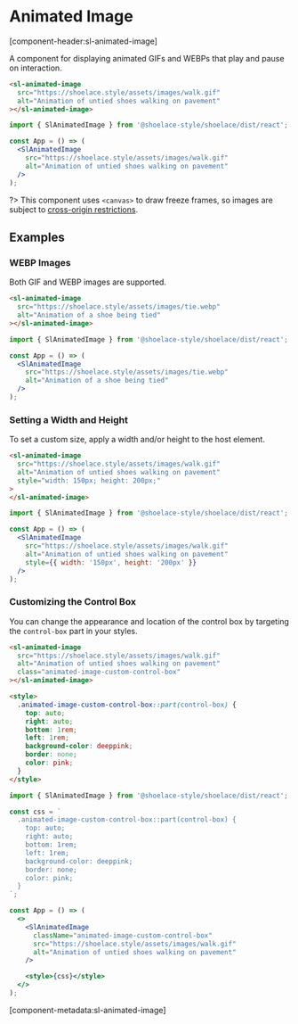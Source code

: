 # Animated Image

[component-header:sl-animated-image]

A component for displaying animated GIFs and WEBPs that play and pause on interaction.

```html preview
<sl-animated-image 
  src="https://shoelace.style/assets/images/walk.gif" 
  alt="Animation of untied shoes walking on pavement"
></sl-animated-image>
```

```jsx react
import { SlAnimatedImage } from '@shoelace-style/shoelace/dist/react';

const App = () => (
  <SlAnimatedImage
    src="https://shoelace.style/assets/images/walk.gif" 
    alt="Animation of untied shoes walking on pavement"
  />
);
```

?> This component uses `<canvas>` to draw freeze frames, so images are subject to [cross-origin restrictions](https://developer.mozilla.org/en-US/docs/Web/HTML/CORS_enabled_image).

## Examples

### WEBP Images

Both GIF and WEBP images are supported.

```html preview
<sl-animated-image 
  src="https://shoelace.style/assets/images/tie.webp" 
  alt="Animation of a shoe being tied"
></sl-animated-image>
```

```jsx react
import { SlAnimatedImage } from '@shoelace-style/shoelace/dist/react';

const App = () => (
  <SlAnimatedImage
    src="https://shoelace.style/assets/images/tie.webp" 
    alt="Animation of a shoe being tied"
  />
);
```

### Setting a Width and Height

To set a custom size, apply a width and/or height to the host element.

```html preview
<sl-animated-image 
  src="https://shoelace.style/assets/images/walk.gif" 
  alt="Animation of untied shoes walking on pavement"
  style="width: 150px; height: 200px;"
>
</sl-animated-image>
```

```jsx react
import { SlAnimatedImage } from '@shoelace-style/shoelace/dist/react';

const App = () => (
  <SlAnimatedImage
    src="https://shoelace.style/assets/images/walk.gif" 
    alt="Animation of untied shoes walking on pavement"
    style={{ width: '150px', height: '200px' }}
  />
);
```

### Customizing the Control Box

You can change the appearance and location of the control box by targeting the `control-box` part in your styles.

```html preview
<sl-animated-image 
  src="https://shoelace.style/assets/images/walk.gif" 
  alt="Animation of untied shoes walking on pavement"
  class="animated-image-custom-control-box"
></sl-animated-image>

<style>
  .animated-image-custom-control-box::part(control-box) {
    top: auto;
    right: auto;
    bottom: 1rem;
    left: 1rem;
    background-color: deeppink;
    border: none;
    color: pink;
  }
</style>
```

```jsx react
import { SlAnimatedImage } from '@shoelace-style/shoelace/dist/react';

const css = `
  .animated-image-custom-control-box::part(control-box) {
    top: auto;
    right: auto;
    bottom: 1rem;
    left: 1rem;
    background-color: deeppink;
    border: none;
    color: pink;
  }
`;

const App = () => (
  <>
    <SlAnimatedImage
      className="animated-image-custom-control-box"
      src="https://shoelace.style/assets/images/walk.gif" 
      alt="Animation of untied shoes walking on pavement"
    />

    <style>{css}</style>
  </>
);
```

[component-metadata:sl-animated-image]
